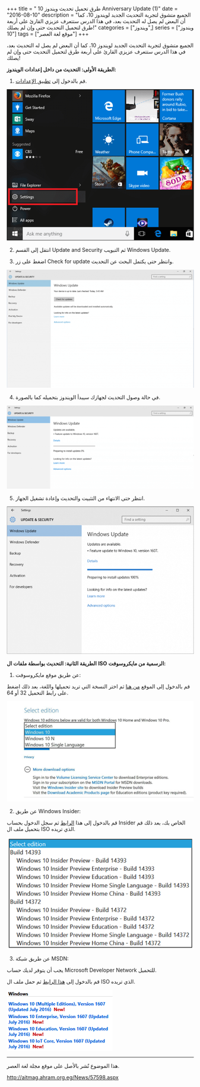 +++
title = " طرق تحميل تحديث ويندوز 10 Anniversary Update (1)"
date = "2016-08-10"
description = "الجميع متشوق لتجربة التحديث الجديد لويندوز 10، كما أن البعض لم يصل له التحديث بعد، في هذا الدرس ستتعرف عزيزي القارئ على أربعة طرق لتحميل التحديث حتى وإن لم يصلك!"
categories = ["ويندوز",]
series = ["ويندوز 10"]
tags = ["موقع لغة العصر"]
+++

الجميع متشوق لتجربة التحديث الجديد لويندوز 10، كما أن البعض لم يصل له التحديث بعد، في هذا الدرس ستتعرف عزيزي القارئ على أربعة طرق لتحميل التحديث حتى وإن لم يصلك!

**الطريقة الأولى: التحديث من داخل إعدادات الويندوز:**

1. قم بالدخول إلى [تطبيق الإعدادات](()ٕعدادات.aspx).

![1](images/1.png)

2. انتقل إلى القسم Update and Security ثم التبويب Windows Update.

3. اضغط على زر Check for update وانتظر حتى يكتمل البحث عن التحديث.

![2](images/2.png)

4. في حالة وصول التحديث لجهازك سيبدأ الويندوز بتحميله كما بالصورة.

![3](images/3.png)

5. انتظر حتى الانتهاء من التثبيت والتحديث وإعادة تشغيل الجهاز.

![4](images/4.png)


**الطريقة الثانية: التحديث بواسطة ملفات ال** **ISO** **الرسمية من مايكروسوفت:**

1. عن طريق موقع مايكروسوفت:

قم بالدخول إلى الموقع [من هنا](https://www.microsoft.com/en-us/software-download/windows10ISO/?tduid=(9de4d740fb3540b70081de67b83ff607)(259740)(2542549)(d_wp)()) ثم اختر النسخة التي تريد تحميلها واللغة، بعد ذلك اضغط على رابط التحميل 32 أو 64.

![5](images/5.jpg)

2. عن طريق Windows Insider:

قم بالدخول إلى هذا [الرابط](https://www.microsoft.com/en-us/software-download/windowsinsiderpreviewadvanced) ثم سجل الدخول بحساب Insider الخاص بك، بعد ذلك قم بتحميل ملف ال ISO الذي تريده.

![6](images/6.PNG)

3. عن طريق شبكة MSDN:

يجب أن يتوفر لديك حساب Microsoft Developer Network للتحميل.

قم بالدخول إلى [هذا الرابط](https://msdn.microsoft.com/en-us/subscriptions/downloads/) ثم حمل ملف ال ISO الذي تريده.

![7](images/7.PNG)

---
هذا الموضوع نٌشر باﻷصل على موقع مجلة لغة العصر.

http://aitmag.ahram.org.eg/News/57598.aspx